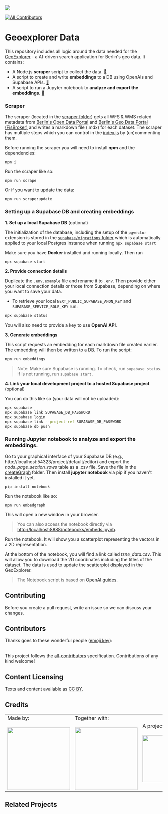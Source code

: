 ![](https://img.shields.io/badge/Built%20with%20%E2%9D%A4%EF%B8%8F-at%20Technologiestiftung%20Berlin-blue)

<!-- ALL-CONTRIBUTORS-BADGE:START - Do not remove or modify this section -->

[![All Contributors](https://img.shields.io/badge/all_contributors-0-orange.svg?style=flat-square)](#contributors-)

<!-- ALL-CONTRIBUTORS-BADGE:END -->

# Geoexplorer Data

This repository includes all logic around the data needed for the [GeoExplorer](https://github.com/technologiestiftung/odis-geoexplorer) - a AI-driven search application for Berlin's geo data. It contains:

- A Node.js **scraper** script to collect the data. [🔗](#scraper)
- A script to create and write **embeddings** to a DB using OpenAIs and Supabase APIs. [🔗](#embeddings)
- A script to run a Jupyter notebook to **analyze and export the embeddings**. [🔗](#notebook)

### Scraper<a id='scraper'></a>

The scraper (located in the [scraper folder](./scraper/)) gets all WFS & WMS related metadata from [Berlin's Open Data Portal](https://daten.berlin.de/) and [Berlin's Geo Data Portal (FisBroker)](https://fbinter.stadt-berlin.de/fb/) and writes a markdown file (.mdx) for each dataset. The scraper has multiple steps which you can control in the [index.js](./scraper/index.js) by (un)commenting them.

Before running the scraper you will need to install **npm** and the dependencies:

```code
npm i
```

Run the scraper like so:

```code
npm run scrape
```

Or if you want to update the data:

```code
npm run scrape:update
```

### Setting up a Supabase DB and creating embeddings<a id='embeddings'></a>

**1. Set up a local Supabase DB** (optional)

The initialization of the database, including the setup of the `pgvector` extension is stored in the [`supabase/migrations` folder](./supabase/migrations/) which is automatically applied to your local Postgres instance when running `npx supabase start`

Make sure you have **Docker** installed and running locally. Then run

```bash
npx supabase start
```

**2. Provide connection details**

Duplicate the `.env.example` file and rename it to `.env`. Then provide either your local connection details or those from Supabase, depending on where you want to save your data.

- To retrieve your local `NEXT_PUBLIC_SUPABASE_ANON_KEY` and `SUPABASE_SERVICE_ROLE_KEY` run:

```bash
npx supabase status
```

You will also need to provide a key to use **OpenAI API**.

**3. Generate embeddings**

This script requests an embedding for each markdown file created earlier. The embedding will then be written to a DB. To run the script:

```bash
npm run embeddings
```

> Note: Make sure Supabase is running. To check, run `supabase status`. If is not running, run `supabase start`.

**4. Link your local development project to a hosted Supabase project** (optional)

You can do this like so (your data will not be uploaded):

```bash
npx supabase
npx supabase link SUPABASE_DB_PASSWORD
npx supabase login
npx supabase link --project-ref SUPABASE_DB_PASSWORD
npx supabase db push
```

### Running Jupyter notebook to analyze and export the embeddings.<a id='notebook'></a>

Go to your graphical interface of your Supabase DB (e.g., http://localhost:54323/project/default/editor) and export the _nods_page_section_rows_ table as a .csv file. Save the file in the [createGraph](/createGraph/) folder. Then install **jupyter notebook** via pip if you haven't installed it yet.

```code
pip install notebook
```

Run the notebook like so:

```code
npm run embedgraph
```

This will open a new window in your browser.

> You can also access the notebook directly via [http://localhost:8888/notebooks/embeds.ipynb](http://localhost:8888/notebooks/embeds.ipynb).

Run the notebook. It will show you a scatterplot representing the vectors in a 2D representation.

At the bottom of the notebook, you will find a link called _tsne_data.csv_. This will allow you to download the 2D coordinates including the titles of the dataset. The data is used to update the scatterplot displayed in the GeoExplorer.

> The Notebook script is based on [OpenAI guides](https://platform.openai.com/docs/guides/embeddings/use-cases).

## Contributing

Before you create a pull request, write an issue so we can discuss your changes.

## Contributors

Thanks goes to these wonderful people ([emoji key](https://allcontributors.org/docs/en/emoji-key)):

<!-- ALL-CONTRIBUTORS-LIST:START - Do not remove or modify this section -->
<!-- prettier-ignore-start -->
<!-- markdownlint-disable -->
<table>
  <tr>
  </tr>
</table>

<!-- markdownlint-restore -->
<!-- prettier-ignore-end -->

<!-- ALL-CONTRIBUTORS-LIST:END -->

This project follows the [all-contributors](https://github.com/all-contributors/all-contributors) specification. Contributions of any kind welcome!

## Content Licensing

Texts and content available as [CC BY](https://creativecommons.org/licenses/by/3.0/de/).

## Credits

<table>
  <tr>
        <td>
      Made by: <a href="https://odis-berlin.de">
        <br />
        <br />
        <img width="200" src="https://logos.citylab-berlin.org/logo-odis-berlin.svg" />
      </a>
    </td>
    <td>
      Together with: <a href="https://citylab-berlin.org/de/start/">
        <br />
        <br />
        <img width="200" src="https://logos.citylab-berlin.org/logo-citylab-berlin.svg" />
      </a>
    </td>
    <td>
      A project by <a href="https://www.technologiestiftung-berlin.de/">
        <br />
        <br />
        <img width="150" src="https://logos.citylab-berlin.org/logo-technologiestiftung-berlin-de.svg" />
      </a>
    </td>
    <td>
      Supported by <a href="https://www.berlin.de/rbmskzl/">
        <br />
        <br />
        <img width="80" src="https://logos.citylab-berlin.org/logo-berlin-senatskanzelei-de.svg" />
      </a>
    </td>
  </tr>
</table>

## Related Projects
